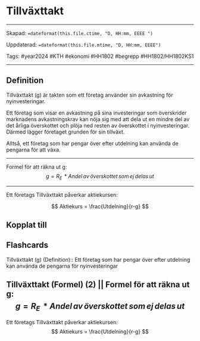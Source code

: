 # Tillväxttakt

---

Skapad: `=dateformat(this.file.ctime, "D, HH:mm, EEEE ")`

Uppdaterad: `=dateformat(this.file.mtime, "D, HH:mm, EEEE")`

Tags: #year2024 #KTH #ekonomi #HH1802 #begrepp #HH1802/HH1802KS1

---

## Definition

Tillväxttakt (g) är takten som ett företag använder sin avkastning för nyinvesteringar.

Ett företag som visar en avkastning på sina investeringar som överskrider marknadens avkastningskrav kan nöja sig med att dela ut en mindre del av det årliga överskottet och plöja ned resten av överskottet i nyinvesteringar. Därmed lägger företaget grunden för sin tillväxt.

Alltså, ett företag som har pengar över efter utdelning kan använda de pengarna för att växa.

---
Formel för att räkna ut g:
$$
g = R_{E} \, * Andel \,av \,överskottet \,som \,ej \,delas \,ut
$$

---
Ett företags Tillväxttakt påverkar aktiekursen:

$$
Aktiekurs = \frac{Utdelning}{r-g}
$$

## Kopplat till

## Flashcards

Tillväxttakt (g) (Definition):: Ett företag som har pengar över efter utdelning kan använda de pengarna för nyinvesteringar

Tillväxttakt (Formel) (2)
||
Formel för att räkna ut g:
$$
g = R_{E} \, * Andel \,av \,överskottet \,som \,ej \,delas \,ut
$$
---
Ett företags Tillväxttakt påverkar aktiekursen:
$$
Aktiekurs = \frac{Utdelning}{r-g}
$$
